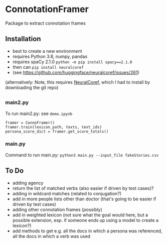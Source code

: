 # ConnotationFramer
Package to extract connotation frames


## Installation

- best to create a new environment
- requires Python 3.8, numpy, pandas
- requires spaCy 2.1.0 `python -m pip install spacy==2.1.0`
- then can `pip install neuralcoref`
- (see https://github.com/huggingface/neuralcoref/issues/261)

(alternatively: Note, this requires [NeuralCoref](https://github.com/huggingface/neuralcoref), which I had to install by downloading the git repo)


## 

### main2.py
To run main2.py: see `demo.ipynb`

```
framer = ConnoFramer()  
framer.train(lexicon_path, texts, text_ids)  
persona_score_dict = framer.get_score_totals()  
```


### main.py
Command to run main.py: `python3 main.py --input_file fakeStories.csv`


## To Do

- adding agency
- return the list of matched verbs (also easier if driven by test cases)?
- adding in wildcard matches (related to conjugation?)
- add in more people lists other than doctor (that's going to be easier if driven by test cases)
- adding other connotation frames (possibly)
- add in weighted lexicon (not sure what the goal would here, but a possible extension, esp. if someone ends up using a model to create a lexicon?)
- add methods to get e.g. all the docs in which a persona was referenced, all the docs in which a verb was used

